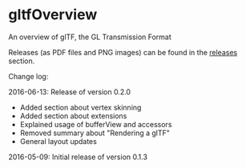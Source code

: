 # gltfOverview

An overview of glTF, the GL Transmission Format

Releases (as PDF files and PNG images) can be found in the
[releases](https://github.com/javagl/gltfOverview/releases) 
section.


Change log:

2016-06-13: Release of version 0.2.0
  * Added section about vertex skinning
  * Added section about extensions
  * Explained usage of bufferView and accessors
  * Removed summary about "Rendering a glTF"
  * General layout updates 

2016-05-09: Initial release of version 0.1.3

